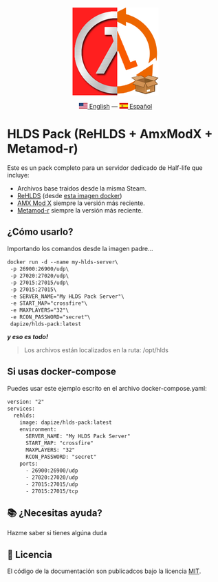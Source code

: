 <div align="center">
    <p>
      <img src="images/hlds-pack.png" alt="Half-life Dedicated Server for Linux" />
    </p>
    <p>
      <a href="README.md"><img src="images/en_US.png" alt="English Language"/> English</a> — <a href="README-es_ES.md"><img src="images/es_ES.png" alt="Idioma Español"/> Español</a>
    </p>
</div>

# HLDS Pack (ReHLDS + AmxModX + Metamod-r)

Este es un pack completo para un servidor dedicado de Half-life que incluye:

- Archivos base traidos desde la misma Steam.
- [ReHLDS](https://github.com/dreamstalker/rehlds) (desde [esta imagen docker](https://github.com/dapize/rehlds))
- [AMX Mod X](https://github.com/alliedmodders/amxmodx/tree/1.9-dev) siempre la versión más reciente.
- [Metamod-r](https://github.com/theAsmodai/metamod-r) siempre la versión más reciente.

## ¿Cómo usarlo?

Importando los comandos desde la imagen padre...

```
docker run -d --name my-hlds-server\
 -p 26900:26900/udp\
 -p 27020:27020/udp\
 -p 27015:27015/udp\
 -p 27015:27015\
 -e SERVER_NAME="My HLDS Pack Server"\
 -e START_MAP="crossfire"\
 -e MAXPLAYERS="32"\
 -e RCON_PASSWORD="secret"\
 dapize/hlds-pack:latest
```

**_y eso es todo!_**

> Los archivos están localizados en la ruta: /opt/hlds

## Si usas docker-compose

Puedes usar este ejemplo escrito en el archivo docker-compose.yaml:

```
version: "2"
services:
  rehlds:
    image: dapize/hlds-pack:latest
    environment:
      SERVER_NAME: "My HLDS Pack Server"
      START_MAP: "crossfire"
      MAXPLAYERS: "32"
      RCON_PASSWORD: "secret"
    ports:
      - 26900:26900/udp
      - 27020:27020/udp
      - 27015:27015/udp
      - 27015:27015/tcp
```

## 📚 ¿Necesitas ayuda?

Hazme saber si tienes algúna duda

## 🧾 Licencia

El código de la documentación son publicadcos bajo la licencia [MIT](LICENSE).
